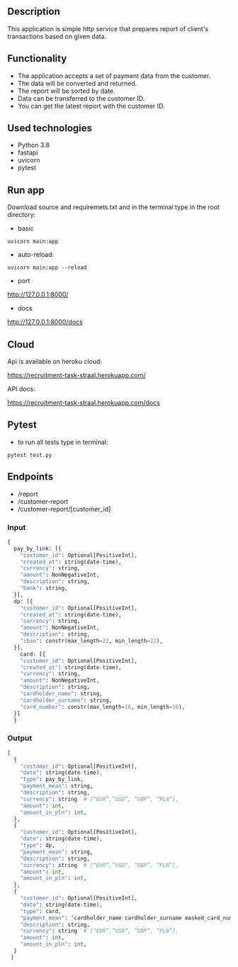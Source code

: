 ## Description 

This application is simple http service that prepares report of client's transactions based on given data.

## Functionality

* The application accepts a set of payment data from the customer. 
* The data will be converted and returned. 
* The report will be sorted by date.
* Data can be transferred to the customer ID. 
* You can get the latest report with the customer ID.

## Used technologies
* Python 3.8
* fastapi
* uvicorn
* pytest

## Run app

Download source and requiremets.txt and in the terminal type in the root directory:

* basic

`uvicorn main:app`

* auto-reload:

`uvicorn main:app --reload`

* port

http://127.0.0.1:8000/

* docs

http://127.0.0.1:8000/docs

## Cloud

Api is available on heroku cloud:

https://recruitment-task-straal.herokuapp.com/

API docs:

https://recruitment-task-straal.herokuapp.com/docs

## Pytest

* to run all tests type in terminal:  

`pytest test.py`

## Endpoints

- /report
- /customer-report
- /customer-report/[customer_id]

### Input

```python
{
  pay_by_link: [{
    "customer_id": Optional[PositiveInt],
    "created_at": string(date-time),
    "currency": string,
    "amount": NonNegativeInt,
    "description": string,
    "bank": string,
  }],
  dp: [{
    "customer_id": Optional[PositiveInt],
    "created_at": string(date-time),
    "currency": string,
    "amount": NonNegativeInt,
    "description": string,
    "iban": constr(max_length=22, min_length=22),
  }],
    card: [{
    "customer_id": Optional[PositiveInt],
    "created_at": string(date-time),
    "currency": string,
    "amount": NonNegativeInt,
    "description": string,
    "cardholder_name": string,
    "cardholder_surname": string,
    "card_number": constr(max_length=16, min_length=16),
  }]
  }
```

### Output

```python
[
  {
    "customer_id": Optional[PositiveInt],
    "date": string(date-time),
    "type": pay_by_link,
    "payment_mean": string,
    "description": string,
    "currency": string  # [“EUR”,”USD”, “GBP”, “PLN”],
    "amount": int,
    "amount_in_pln": int,
  },
  {
    "customer_id": Optional[PositiveInt],
    "date": string(date-time),
    "type": dp,
    "payment_mean": string,
    "description": string,
    "currency": string  # [“EUR”,”USD”, “GBP”, “PLN”],
    "amount": int,
    "amount_in_pln": int,
  },
  {
    "customer_id": Optional[PositiveInt],
    "date": string(date-time),
    "type": card,
    "payment_mean": ‘cardholder_name cardholder_surname masked_card_number’ e.g ‘Jan Nowak 1111********1111’,
    "description": string,
    "currency": string  # [“EUR”,”USD”, “GBP”, “PLN”],
    "amount": int,
    "amount_in_pln": int,
  }
 ]
    
